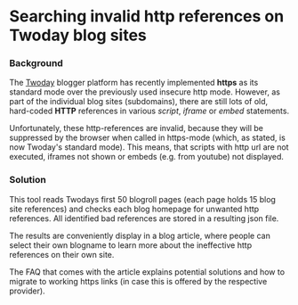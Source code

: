 # Searching invalid http references on Twoday blog sites
### Background
The [Twoday](https://twoday.net) blogger platform has recently implemented **https** as its standard mode over the previously used insecure http mode. However, as part of the individual blog sites (subdomains), there are still lots of old, hard-coded **HTTP** references in various *script*, *iframe* or *embed* statements.

Unfortunately, these http-references are invalid, because they will be suppressed by the browser when called in https-mode (which, as stated, is now Twoday's standard mode). This means, that scripts with http url are not executed, iframes not shown or embeds (e.g. from youtube) not displayed.

### Solution
This tool reads Twodays first 50 blogroll pages (each page holds 15 blog site references) and checks each blog homepage for unwanted http references. All identified bad references are stored in a resulting json file.

The results are conveniently display in a blog article, where people can select their own blogname to learn more about the ineffective http references on their own site.

The FAQ that comes with the article explains potential solutions and how to migrate to working https links (in case this is offered by the respective provider).